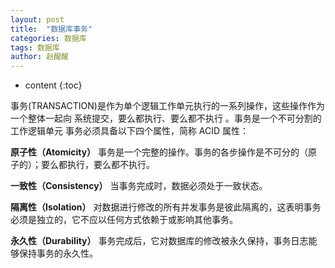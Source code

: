 ```yaml
---
layout: post
title:  "数据库事务"
categories: 数据库
tags: 数据库
author: 赵醒醒
---
```


* content
{:toc}

事务(TRANSACTION)是作为单个逻辑工作单元执行的一系列操作，这些操作作为一个整体一起向
系统提交，要么都执行、要么都不执行 。事务是一个不可分割的工作逻辑单元
事务必须具备以下四个属性，简称 ACID 属性：

**原子性（Atomicity）**
事务是一个完整的操作。事务的各步操作是不可分的（原子的）；要么都执行，要么都不执行。





**一致性（Consistency）**
当事务完成时，数据必须处于一致状态。

**隔离性（Isolation）**
对数据进行修改的所有并发事务是彼此隔离的，这表明事务必须是独立的，它不应以任何方式依赖于或影响其他事务。

**永久性（Durability）**
事务完成后，它对数据库的修改被永久保持，事务日志能够保持事务的永久性。
